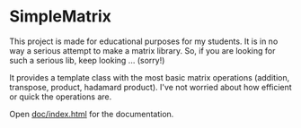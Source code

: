 # SimpleMatrix

This project is made for educational purposes for my students. It is in no way a serious attempt to make a matrix 
library. So, if you are looking for such a serious lib, keep looking ... (sorry!)

It provides a template class with the most basic matrix operations (addition, transpose, product, hadamard product). 
I've not worried about how efficient or quick the operations are.

Open [doc/index.html](doc/index.html) for the documentation.
